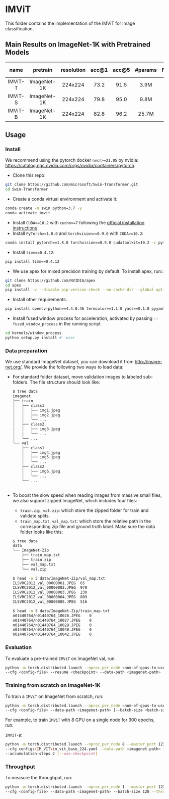 # IMViT

This folder contains the implementation of the IMViT for image classification.

## Main Results on ImageNet-1K with Pretrained Models

| name | pretrain | resolution |acc@1 | acc@5 | #params | FLOPs | Throughput | 1K model |
| :---: | :---: | :---: | :---: | :---: | :---: | :---: | :---: |:---: |
| IMViT-T | ImageNet-1K | 224x224 | 73.2 | 91.5 | 3.9M | 0.7G | 1680 | [github](https://github.com/LQchen1/IMViT/releases/download/v1.0.0/IMViT-tiny.pth) |
| IMViT-S | ImageNet-1K | 224x224 | 79.8 | 95.0 | 9.8M | 1.8G | 1469 | [github](https://github.com/LQchen1/IMViT/releases/download/v1.0.0/IMViT-small.pth) |
| IMViT-B | ImageNet-1K | 224x224 | 82.8 | 96.2 | 25.7M | 4.9G | 1177  | [github](https://github.com/LQchen1/IMViT/releases/download/v1.0.0/IMViT-base.pth) |

## Usage

### Install

We recommend using the pytorch docker `nvcr>=21.05` by
nvidia: https://catalog.ngc.nvidia.com/orgs/nvidia/containers/pytorch.

- Clone this repo:

```bash
git clone https://github.com/microsoft/Swin-Transformer.git
cd Swin-Transformer
```

- Create a conda virtual environment and activate it:

```bash
conda create -n swin python=3.7 -y
conda activate imvit
```

- Install `CUDA>=10.2` with `cudnn>=7` following
  the [official installation instructions](https://docs.nvidia.com/cuda/cuda-installation-guide-linux/index.html)
- Install `PyTorch>=1.8.0` and `torchvision>=0.9.0` with `CUDA>=10.2`:

```bash
conda install pytorch==1.8.0 torchvision==0.9.0 cudatoolkit=10.2 -c pytorch
```

- Install `timm==0.4.12`:

```bash
pip install timm==0.4.12
```
- We use apex for mixed precision training by default. To install apex, run::

```bash
git clone https://github.com/NVIDIA/apex
cd apex
pip install -v --disable-pip-version-check --no-cache-dir --global-option="--cpp_ext" --global-option="--cuda_ext" ./
```
- Install other requirements:

```bash
pip install opencv-python==4.4.0.46 termcolor==1.1.0 yacs==0.1.8 pyyaml scipy
```

- Install fused window process for acceleration, activated by passing `--fused_window_process` in the running script
```bash
cd kernels/window_process
python setup.py install #--user
```

### Data preparation

We use standard ImageNet dataset, you can download it from http://image-net.org/. We provide the following two ways to
load data:

- For standard folder dataset, move validation images to labeled sub-folders. The file structure should look like:
  ```bash
  $ tree data
  imagenet
  ├── train
  │   ├── class1
  │   │   ├── img1.jpeg
  │   │   ├── img2.jpeg
  │   │   └── ...
  │   ├── class2
  │   │   ├── img3.jpeg
  │   │   └── ...
  │   └── ...
  └── val
      ├── class1
      │   ├── img4.jpeg
      │   ├── img5.jpeg
      │   └── ...
      ├── class2
      │   ├── img6.jpeg
      │   └── ...
      └── ...
 
  ```
- To boost the slow speed when reading images from massive small files, we also support zipped ImageNet, which includes
  four files:
    - `train.zip`, `val.zip`: which store the zipped folder for train and validate splits.
    - `train_map.txt`, `val_map.txt`: which store the relative path in the corresponding zip file and ground truth
      label. Make sure the data folder looks like this:

  ```bash
  $ tree data
  data
  └── ImageNet-Zip
      ├── train_map.txt
      ├── train.zip
      ├── val_map.txt
      └── val.zip
  
  $ head -n 5 data/ImageNet-Zip/val_map.txt
  ILSVRC2012_val_00000001.JPEG	65
  ILSVRC2012_val_00000002.JPEG	970
  ILSVRC2012_val_00000003.JPEG	230
  ILSVRC2012_val_00000004.JPEG	809
  ILSVRC2012_val_00000005.JPEG	516
  
  $ head -n 5 data/ImageNet-Zip/train_map.txt
  n01440764/n01440764_10026.JPEG	0
  n01440764/n01440764_10027.JPEG	0
  n01440764/n01440764_10029.JPEG	0
  n01440764/n01440764_10040.JPEG	0
  n01440764/n01440764_10042.JPEG	0
  ```


### Evaluation

To evaluate a pre-trained `IMViT` on ImageNet val, run:

```bash
python -m torch.distributed.launch --nproc_per_node <num-of-gpus-to-use> --master_port 12345 main.py --eval \
--cfg <config-file> --resume <checkpoint> --data-path <imagenet-path> 
```

### Training from scratch on ImageNet-1K

To train a `IMViT` on ImageNet from scratch, run:

```bash
python -m torch.distributed.launch --nproc_per_node <num-of-gpus-to-use> --master_port 12345  main.py \ 
--cfg <config-file> --data-path <imagenet-path> [--batch-size <batch-size-per-gpu> --output <output-directory> --tag <job-tag>]
```


For example, to train `IMViT` with 8 GPU on a single node for 300 epochs, run:

`IMViT-B`:

```bash
python -m torch.distributed.launch --nproc_per_node 8 --master_port 12345  main.py \
--cfg configs\IM_VIT\im_vit_base_224.yaml --data-path <imagenet-path> --batch-size 256 \
--accumulation-steps 2 [--use-checkpoint]
```

### Throughput

To measure the throughput, run:

```bash
python -m torch.distributed.launch --nproc_per_node 1 --master_port 12345  main.py \
--cfg <config-file> --data-path <imagenet-path> --batch-size 128 --throughput --disable_amp
```
